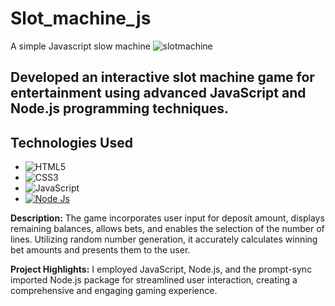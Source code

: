 # **Slot_machine_js**
A simple Javascript slow machine 
![slotmachine](https://github.com/Simer13/Slow_machine_js/assets/113010708/99a9bbca-ebdd-4771-abe4-e9188ef4d545)

## Developed an interactive slot machine game for entertainment using advanced JavaScript and Node.js programming techniques.

## **Technologies Used**
- ![HTML5](https://img.shields.io/badge/HTML5-E34F26?logo=html5&logoColor=white&style=flat) 
- ![CSS3](https://img.shields.io/badge/CSS3-1572B6?logo=css3&logoColor=white&style=flat) 
- ![JavaScript](https://img.shields.io/badge/JavaScript-F7DF1E?logo=javascript&logoColor=black&style=flat)
- [![Node Js](https://skillicons.dev/icons?i=node)](https://skillicons.dev)
  
**Description:** 
The game incorporates user input for deposit amount, displays remaining balances, allows bets, and enables the selection of the number of lines. Utilizing random number generation, it accurately calculates winning bet amounts and presents them to the user.

**Project Highlights:**
I employed JavaScript, Node.js, and the prompt-sync imported Node.js package for streamlined user interaction, creating a comprehensive and engaging gaming experience.

                            

